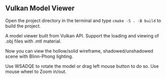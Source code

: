 ## Vulkan Model Viewer


Open the project directory in the terminal and type `cmake -S . -B build` to build the project.

A model viewer built from Vulkan API. Support the loading and viewing of .obj files with .mtl material.

Now you can view the hollow/solid wireframe, shadowed/unshadowed scene with Blinn-Phong lighting.

Use WSADQE to rotate the model or drag left mouse button to do so. Use mouse wheel to Zoom in/out.